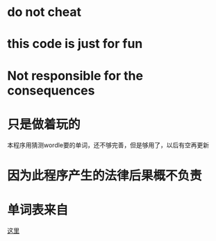 # do not cheat

# this code is just for fun

# Not responsible for the consequences

# 只是做着玩的

 本程序用猜测wordle要的单词，还不够完善，但是够用了，以后有空再更新

# 因为此程序产生的法律后果概不负责

# 单词表来自
[这里](https://github.com/1eez/103976)

